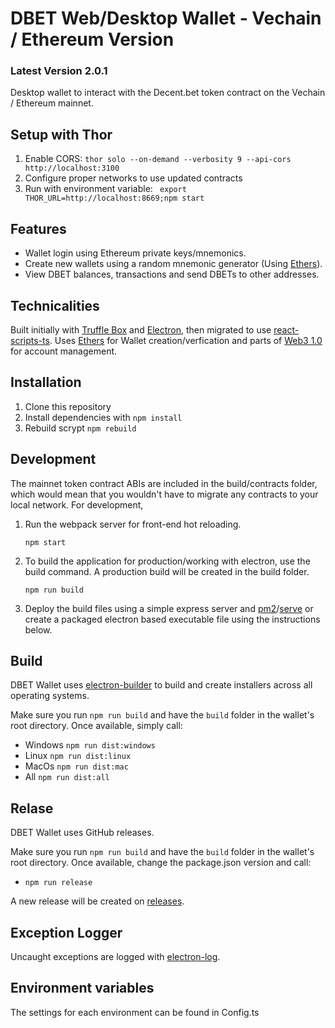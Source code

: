 # DBET Web/Desktop Wallet - Vechain / Ethereum Version

### Latest Version 2.0.1

Desktop wallet to interact with the Decent.bet token contract on 
the Vechain / Ethereum mainnet. 

## Setup with Thor

1. Enable CORS: `thor solo --on-demand --verbosity 9 --api-cors http://localhost:3100`
2. Configure proper networks to use updated contracts
3. Run with environment variable: ` export THOR_URL=http://localhost:8669;npm start`

## **Features**

- Wallet login using Ethereum private keys/mnemonics.
- Create new wallets using a random mnemonic generator (Using [Ethers](https://github.com/ethers-io/ethers.js)).
- View DBET balances, transactions and send DBETs to other addresses.

## **Technicalities**

Built initially with [Truffle Box](truffle-box.github.io) and [Electron](https://github.com/electron/electron), then migrated to use [react-scripts-ts](https://www.npmjs.com/package/react-scripts-ts). Uses [Ethers](https://github.com/ethers-io/ethers.js) for Wallet creation/verfication and parts of [Web3 1.0](https://github.com/ethereum/web3.js/tree/1.0) for account management.

## **Installation**
1. Clone this repository
2. Install dependencies with `npm install`
3. Rebuild scrypt `npm rebuild`

## **Development**

The mainnet token contract ABIs are included in the build/contracts folder, which would mean
that you wouldn't have to migrate any contracts to your local network. For development, 
    
1. Run the webpack server for front-end hot reloading. 

    ```
    npm start
    ```

2. To build the application for production/working with electron, use the build command. 
A production build will be created in the build folder.

    ```
    npm run build
    ```

3. Deploy the build files using a simple express server and [pm2](https://github.com/Unitech/pm2)/[serve](https://github.com/zeit/serve) or
   create a packaged electron based executable file using the instructions below.

## **Build**

DBET Wallet uses [electron-builder](https://github.com/electron-userland/electron-builder) 
to build and create installers across all operating systems.

Make sure you run `npm run build` and have the `build` folder in the wallet's root 
directory. Once available, simply call: 

- Windows `npm run dist:windows`
- Linux `npm run dist:linux`
- MacOs `npm run dist:mac`
- All `npm run dist:all`

## **Relase**

DBET Wallet uses GitHub releases.

Make sure you run `npm run build` and have the `build` folder in the wallet's root 
directory. Once available, change the package.json version and call: 

- `npm run release`

A new release will be created on [releases](https://github.com/decent-bet/platform-wallet/releases).

## Exception Logger

Uncaught exceptions are logged with [electron-log](https://github.com/megahertz/electron-log).

## Environment variables

The settings for each environment can be found in Config.ts
